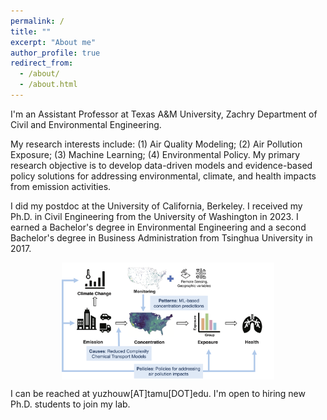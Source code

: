 ```yaml
---
permalink: /
title: ""
excerpt: "About me"
author_profile: true
redirect_from: 
  - /about/
  - /about.html
---
```


I'm an Assistant Professor at Texas A&M University, Zachry Department of Civil and Environmental Engineering. 

My research interests include: 
(1) Air Quality Modeling;
(2) Air Pollution Exposure;
(3) Machine Learning;
(4) Environmental Policy. 
My primary research objective is to develop data-driven models and evidence-based policy solutions for addressing environmental, climate, and health impacts from emission activities.

I did my postdoc at the University of California, Berkeley. I received my Ph.D. in Civil Engineering from the University of Washington in 2023. I earned a Bachelor's degree in Environmental Engineering and a second Bachelor's degree in Business Administration from Tsinghua University in 2017. 

<figure>
<p align="center">
  <img align="middle" src="/images/research_overview.png" width="400px" style="width:80%"/>
</p>
</figure>


I can be reached at yuzhouw[AT]tamu[DOT]edu. I'm open to hiring new Ph.D. students to join my lab.

